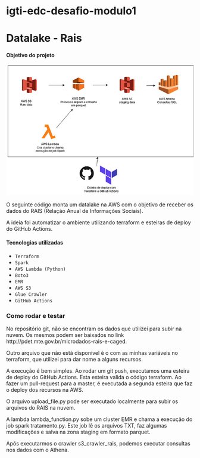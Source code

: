 # igti-edc-desafio-modulo1

# Datalake - Rais

#### Objetivo do projeto

<img src="images\arquitetura.jpg">

<p>
O seguinte código monta um datalake na AWS com o objetivo de receber os dados do RAIS (Relação Anual de Informações Sociais). 

A ideia foi automatizar o ambiente utilizando terraform e esteiras de deploy do GitHub Actions.
 </p>

#### Tecnologias utilizadas
- ``Terraform``
- ``Spark``
- ``AWS Lambda (Python)``
- ``Boto3``
- ``EMR``
- ``AWS S3``
- ``Glue Crawler``
- ``GitHub Actions``

### Como rodar e testar
<p> No repositório git, não se encontram os dados que utilizei para subir na nuvem. Os mesmos podem ser baixados no link http://pdet.mte.gov.br/microdados-rais-e-caged.

Outro arquivo que não está disponível é o com as minhas variáveis no terraform, que utilizei para dar nome a alguns recursos.

A execução é bem simples. Ao rodar um git push, executamos uma esteira de deploy do GitHub Actions. Esta esteira valida o código terraform. Ao fazer um pull-request para a master, é executada a segunda esteira que faz o deploy dos recursos na AWS.

O arquivo upload_file.py pode ser executado localmente para subir os arquivos do RAIS na nuvem.

A lambda lambda_function.py sobe um cluster EMR e chama a execução do job spark tratamento.py. Este job lê os arquivos TXT, faz algumas modificações e salva na zona staging em formato parquet.

Após executarmos o crawler s3_crawler_rais, podemos executar consultas nos dados com o Athena.

</p>
